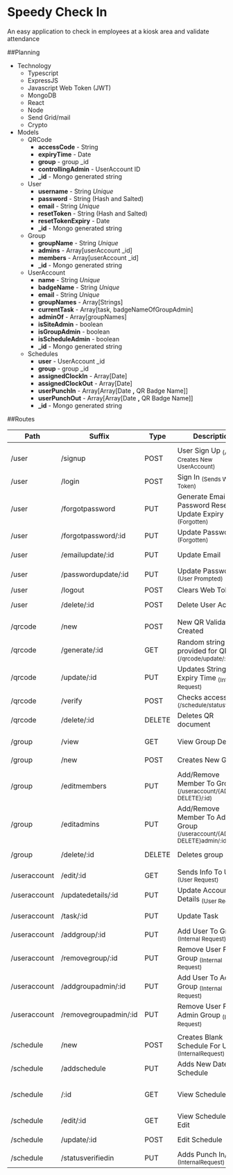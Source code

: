 # Speedy Check In

An easy application to check in employees at a kiosk area and validate attendance

##Planning
* Technology
    * Typescript
    * ExpressJS
    * Javascript Web Token (JWT)
    * MongoDB
    * React
    * Node
    * Send Grid/mail
    * Crypto
* Models
    * QRCode
        * **accessCode** - String
        * **expiryTime** - Date
        * **group** - group _id
        * **controllingAdmin** - UserAccount ID 
        * **_id** - Mongo generated string
    * User
        * **username** - String *Unique*
        * **password** - String (Hash and Salted)
        * **email** - String *Unique*
        * **resetToken** - String (Hash and Salted)
        * **resetTokenExpiry** - Date
        * **_id** - Mongo generated string
    * Group
        * **groupName** - String *Unique*
        * **admins** - Array[userAccount _id]
        * **members** - Array[userAccount _id]
        * **_id** - Mongo generated string
    * UserAccount
        * **name** - String *Unique*
        * **badgeName** - String *Unique*
        * **email** - String *Unique*
        * **groupNames** - Array[Strings]
        * **currentTask** - Array[task, badgeNameOfGroupAdmin]
        * **adminOf** - Array[groupNames]
        * **isSiteAdmin** - boolean
        * **isGroupAdmin** - boolean
        * **isScheduleAdmin** - boolean
        * **_id** - Mongo generated string
    * Schedules
        * **user** - UserAccount _id
        * **group** - group _id
        * **assignedClockIn** - Array[Date]
        * **assignedClockOut** - Array[Date]
        * **userPunchIn** - Array[Array[Date **,** QR Badge Name]]
        * **userPunchOut** - Array[Array[Date **,** QR Badge Name]]
        * **_id** - Mongo generated string

##Routes
<!-- Index <sub> /items(GET) | New <sub> /items/new(POST) | Destroy <sub> /items/:id(DELETE) | Update <sub> /items/:id(PUT) | Edit <sub> /items/:id/edit(GET) | Show <sub> /items/:id(GET) -->
|Path | Suffix | Type | Description | Headers | 
| ----------- | ----------- | ----------- | ----------- |  ----------- |
|  |  |  |  |  |
| /user | /signup | POST | User Sign Up <sub>(Also Creates New UserAccount)</sub> | N/A |
| /user | /login | POST | Sign In <sub>(Sends Web Token)</sub> | N/A |
| /user | /forgotpassword | PUT | Generate Email For Password Reset / Update Expiry String <sub>(Forgotten)</sub> | <sub>(Include Valid Email)</sub> |
| /user | /forgotpassword/:id | PUT | Update Password <sub>(Forgotten)</sub> |  <sub>5 Minute Timer</sub> |
| /user | /emailupdate/:id | PUT | Update Email | userToken <sub>(Include Password)</sub> |
| /user | /passwordupdate/:id | PUT | Update Password <sub>(User Prompted)</sub> | userToken <sub>(Include Password)</sub> |
| /user | /logout | POST | Clears Web Token | N/A  |
| /user | /delete/:id | POST | Delete User Account | userToken <sub>(isSiteAdmin)</sub> |
|  |  |  |  |  |
| /qrcode | /new | POST | New QR Validation Created | userToken <sub>(Admin Of Group)</sub>  |
| /qrcode | /generate/:id | GET | Random string provided for QR <sub>(/qrcode/update/:id)</sub> |  userToken <sub>(Admin Of Group)</sub>|
| /qrcode | /update/:id | PUT | Updates String && Expiry Time  <sub>(Internal Request)</sub>|  userToken <sub>(Specific Owner)</sub> |
| /qrcode | /verify | POST | Checks accessCode <sub>(/schedule/statusverified)</sub> |  userToken |
| /qrcode | /delete/:id | DELETE | Deletes QR document  |  userToken <sub>(Specific Owner)</sub> |
|  |  |  |  |  |
| /group | /view | GET |  View Group Details |  userToken <sub>(isGroupAdmin)</sub> |
| /group | /new | POST |  Creates New Group  |  userToken <sub>(isGroupAdmin)</sub> |
| /group | /editmembers | PUT | Add/Remove Member To Group <sub>(/useraccount/{ADD-DELETE}/:id)</sub>  |  userToken <sub>(isGroupAdmin)</sub> |
| /group | /editadmins | PUT | Add/Remove Member To Admin Group <sub>(/useraccount/{ADD-DELETE}admin/:id)</sub>  |  userToken <sub>(isGroupAdmin)</sub> |
| /group | /delete/:id | DELETE | Deletes group |  userToken <sub>(isGroupAdmin)</sub> |
|  |  |  |  |  |
| /useraccount | /edit/:id | GET | Sends Info To Update <sub>(User Request)</sub> |  userToken |
| /useraccount | /updatedetails/:id | PUT | Update Account Details <sub>(User Request)</sub> |  userToken |
| /useraccount | /task/:id | PUT | Update Task |  userToken <sub>{Admin Of Group}</sub> |
| /useraccount | /addgroup/:id | PUT | Add User To Group <sub>(Internal Request)</sub> | N/A |
| /useraccount | /removegroup/:id | PUT | Remove User From Group <sub>(Internal Request)</sub> | N/A |
| /useraccount | /addgroupadmin/:id | PUT | Add User To Admin Group <sub>(Internal Request)</sub> | N/A |
| /useraccount | /removegroupadmin/:id | PUT | Remove User From Admin Group <sub>(Internal Request)</sub> | N/A |
|  |  |  |  |  |
| /schedule | /new | POST | Creates Blank Schedule For User <sub>(InternalRequest)</sub> |  N/A |
| /schedule | /addschedule | PUT | Adds New Dates To Schedule |  userToken <sub>(AdminOfGroup)</sub> |
| /schedule | /:id | GET | View Schedule |  userToken <sub>(ScheduleAdminGroup-AdminOfGroup-SpecifiedUser)<sub> |
| /schedule | /edit/:id | GET | View Schedule To Edit |  userToken <sub>(ScheduleAdminGroup)<sub> |
| /schedule | /update/:id | POST | Edit Schedule |  userToken <sub>(ScheduleAdminGroup)<sub> |
| /schedule | /statusverifiedin | PUT | Adds Punch In/Out <sub>(InternalRequest)<sub>  |  N/A |

